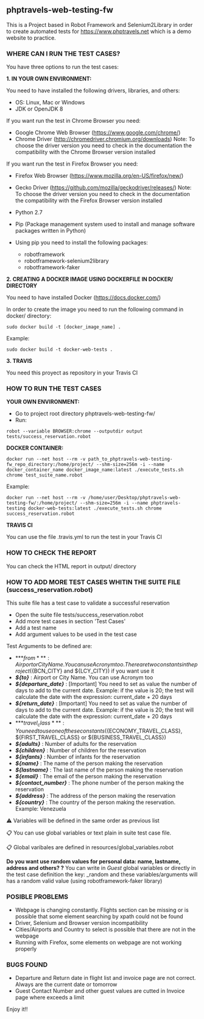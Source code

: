 ## phptravels-web-testing-fw

This is a Project based in Robot Framework and Selenium2Library in order to create automated tests for https://www.phptravels.net which is a demo website to practice.

### WHERE CAN I RUN THE TEST CASES?

You have three options to run the test cases:

**1. IN YOUR OWN ENVIRONMENT:**

You need to have installed the following drivers, libraries, and others:
- OS: Linux, Mac or Windows
- JDK or OpenJDK 8

If you want run the test in Chrome Browser you need:
- Google Chrome Web Browser (https://www.google.com/chrome/)
- Chrome Driver (http://chromedriver.chromium.org/downloads)
Note: To choose the driver version you need to check in the documentation the compatibility with the Chrome Browser version installed

If you want run the test in Firefox Browser you need:
- Firefox Web Browser (https://www.mozilla.org/en-US/firefox/new/)
- Gecko Driver (https://github.com/mozilla/geckodriver/releases/)
Note: To choose the driver version you need to check in the documentation the compatibility with the Firefox Browser version installed

- Python 2.7
- Pip (Package management system used to install and manage software packages written in Python)
- Using pip you need to install the following packages:
  * robotframework
  * robotframework-selenium2library
  * robotframework-faker

**2. CREATING A DOCKER IMAGE USING DOCKERFILE IN DOCKER/ DIRECTORY**

You need to have installed Docker (https://docs.docker.com/)

In order to create the image you need to run the following command in docker/ directory:

```
sudo docker build -t [docker_image_name] .
```

Example: 
```
sudo docker build -t docker-web-tests .
```

**3. TRAVIS**

You need this proyect as repository in your Travis CI

### HOW TO RUN THE TEST CASES

**YOUR OWN ENVIRONMENT:**

- Go to project root directory phptravels-web-testing-fw/
- Run:
```
robot --variable BROWSER:chrome --outputdir output tests/success_reservation.robot
```

**DOCKER CONTAINER:**
```
docker run --net host --rm -v path_to_phptravels-web-testing-fw_repo_directory:/home/project/ --shm-size=256m -i --name docker_container_name docker_image_name:latest ./execute_tests.sh chrome test_suite_name.robot
```
Example:
```
docker run --net host --rm -v /home/user/Desktop/phptravels-web-testing-fw/:/home/project/ --shm-size=256m -i --name phptravels-testing docker-web-tests:latest ./execute_tests.sh chrome success_reservation.robot
```

**TRAVIS CI**

You can use the file .travis.yml to run the test in your Travis CI
 
### HOW TO CHECK THE REPORT
You can check the HTML report in output/ directory

### HOW TO ADD MORE TEST CASES WHITIN THE SUITE FILE (success_reservation.robot)
This suite file has a test case to validate a successful reservation 

- Open the suite file tests/success_reservation.robot
- Add more test cases in section 'Test Cases' 
- Add a test name 
- Add argument values to be used in the test case

Test Arguments to be defined are:
- ***${from}*** : Airport or City Name. You can use Acronym too. There are two constants in the project (${BCN_CITY} and ${LCY_CITY}) if you want use it
- ***${to}*** : Airport or City Name. You can use Acronym too
- ***${departure_date}*** : [Important] You need to set as value the number of days to add to the current date. Example: if the value is 20; the test will calculate the date with the expression: current_date + 20 days
- ***${return_date}*** : [Important] You need to set as value the number of days to add to the current date. Example: if the value is 20; the test will calculate the date with the expression: current_date + 20 days
- ***${travel_class}*** : You need to use one of these constants (${ECONOMY_TRAVEL_CLASS}, ${FIRST_TRAVEL_CLASS} or ${BUSINESS_TRAVEL_CLASS}) 
- ***${adults}*** : Number of adults for the reservation
- ***${children}*** : Number of children for the reservation
- ***${infants}*** : Number of infants for the reservation
- ***${name}*** : The name of the person making the reservation
- ***${lastname}*** : The last name of the person making the reservation
- ***${email}*** : The email of the person making the reservation
- ***${contact_number}*** : The phone number of the person making the reservation
- ***${address}*** : The address of the person making the reservation
- ***${country}*** : The country of the person making the reservation. Example: Venezuela

:warning: Variables will be defined in the same order as previous list

:clipboard: You can use global variables or text plain in suite test case file.

:clipboard: Global varibales are defined in resources/global_variables.robot

**Do you want use random values for personal data: name, lastname, address and others? ?**
You can write in *Guest* global variables or directly in the test case definition the key: _random and these variables/arguments will has a random valid value (using robotframework-faker library)

 
### POSIBLE PROBLEMS
- Webpage is changing constantly. Flights section can be missing or is possible that some element searching by xpath could not be found
- Driver, Selenium and Browser version incompatibility
- Cities/Airports and Country to select is possible that there are not in the webpage
- Running with Firefox, some elements on webpage are not working properly

### BUGS FOUND
- Departure and Return date in flight list and invoice page are not correct. Always are the current date or tomorrow 
- Guest Contact Number and other guest values are cutted in Invoice page where exceeds a limit

Enjoy it!!
